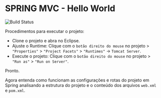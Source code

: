 # SPRING MVC - Hello World 

![Build Status](https://travis-ci.org/joemccann/dillinger.svg?branch=master)

Procedimentos para executar o projeto:
  - Clone o projeto e abra no Eclipse.
  - Ajuste o Runtime: Clique com o `botão direito do mouse` no projeto > `"Properties"` > `"Project Facets"` > `"Runtimes"` -> `Tomcat Server`.
  - Execute o projeto: Clique com o `botão direito do mouse` no projeto > `"Run as"` > `"Run on Server"`.

Pronto.
   
Agora entenda como funcionam as configurações e rotas do projeto em Spring analisando a estrutura do projeto e o conteúdo dos arquivos `web.xml` e `pom.xml`.  

